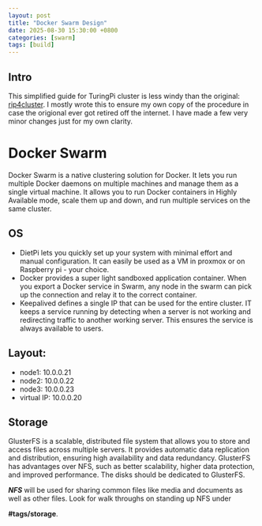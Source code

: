```yaml
---
layout: post
title: "Docker Swarm Design"
date: 2025-08-30 15:30:00 +0800
categories: [swarm]
tags: [build]
---
```

## Intro
This simplified guide for TuringPi cluster is less windy than the original: [rip4cluster](https://rpi4cluster.com/docker-swarm-intro). I mostly wrote this to ensure my own copy of the procedure in case the origional ever got retired off the internet.  I have made a few very minor changes just for my own clarity. 

# Docker Swarm
Docker Swarm is a native clustering solution for Docker. It lets you run multiple Docker daemons on multiple machines and manage them as a single virtual machine. It allows you to run Docker containers in Highly Available mode, scale them up and down, and run multiple services on the same cluster.

## OS
* DietPi lets you quickly set up your system with minimal effort and manual configuration. It can easily be used as a VM in proxmox or on Raspberry pi - your choice.
* Docker provides a super light sandboxed application container. When you export a Docker service in Swarm, any node in the swarm can pick up the connection and relay it to the correct container. 
* Keepalived defines a single IP that can be used for the entire cluster. IT keeps a service running by detecting when a server is not working and redirecting traffic to another working server. This ensures the service is always available to users.

## Layout:
- node1: 10.0.0.21
- node2: 10.0.0.22
- node3: 10.0.0.23
- virtual IP: 10.0.0.20

## Storage
GlusterFS is a scalable, distributed file system that allows you to store and access files across multiple servers. It provides automatic data replication and distribution, ensuring high availability and data redundancy. GlusterFS has advantages over NFS, such as better scalability, higher data protection, and improved performance. The disks should be dedicated to GlusterFS.

***NFS*** will be used for sharing common files like media and documents as well as other files. Look for walk throughs on standing up NFS under 

**#tags/storage**. 
